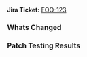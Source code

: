 <!---
Thanks for submitting a PR to the Genny repo. Please include the
following fields (if relevant) prior to submitting your PR.
--->

**Jira Ticket:** [FOO-123](https://jira.mongodb.org/browse/FOO-123)

### Whats Changed

<!---
High level explanation of changes
--->

### Patch Testing Results

<!---
Linting YAML files

If you update/add any YAML files under the workload and/or resmoke directory or
the evergreen file, please lint them first: src/lamplib/src/genny/tasks/

cd <genny_repo_root>        # replace `<genny_repo_root>` with the actual directory
./run-genny -v lint-yaml --format
--->

<!---
If applicable, link a patch test showing code changes running
successfully
--->

<!---
### Workload Submission form

If applicable, only required if there is a new workload being added. The
form is [here].

[here]: https://docs.google.com/forms/d/e/1FAIpQLSf1oh23Ddo1khjLZMqZ9DHbRdObnpeH20PSXTBuXVg-7mxxTA/viewform

### Merging and Linting

We currently have a manual linting stage required if you're
adding/modifying a workload YAML document. Evergreen will verify that
this has been run.

```bash
./run-genny generate-docs
```

Once (1) your PR is approved by a CODEOWNER and (2) all your CI tests
pass, you can initiate a merge by clicking "Add to merge queue".
This kicks your PR into the [Github Merge Queue]. Github will
automatically squash-merge your commit after checking that Evergreen's
CI tasks have returned a successful status.

[Github Merge Queue]: https://docs.devprod.prod.corp.mongodb.com/evergreen/Project-Configuration/Merge-Queue

--->
